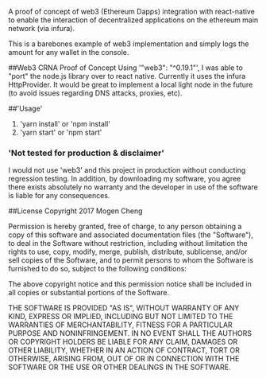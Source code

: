 A proof of concept of web3 (Ethereum Dapps) integration with react-native to enable the interaction of decentralized applications on the ethereum main network (via infura).

This is a barebones example of web3 implementation and simply logs the amount for any wallet in the console.

##Web3 CRNA Proof of Concept
Using '"web3": "^0.19.1"', I was able to "port" the node.js library over to react native. Currently it uses the infura HttpProvider. It would be great to implement a local light node in the future (to avoid issues regarding DNS attacks, proxies, etc).

##'Usage'
1. 'yarn install' or 'npm install'
2. 'yarn start' or 'npm start'

### 'Not tested for production & disclaimer'
I would not use 'web3' and this project in production without conducting regression testing. In addition, by downloading my software, you agree there exists absolutely no warranty and the developer in use of the software is liable for any consequences.

##License
Copyright 2017 Mogen Cheng

Permission is hereby granted, free of charge, to any person obtaining a copy of this software and associated documentation files (the "Software"), to deal in the Software without restriction, including without limitation the rights to use, copy, modify, merge, publish, distribute, sublicense, and/or sell copies of the Software, and to permit persons to whom the Software is furnished to do so, subject to the following conditions:

The above copyright notice and this permission notice shall be included in all copies or substantial portions of the Software.

THE SOFTWARE IS PROVIDED "AS IS", WITHOUT WARRANTY OF ANY KIND, EXPRESS OR IMPLIED, INCLUDING BUT NOT LIMITED TO THE WARRANTIES OF MERCHANTABILITY, FITNESS FOR A PARTICULAR PURPOSE AND NONINFRINGEMENT. IN NO EVENT SHALL THE AUTHORS OR COPYRIGHT HOLDERS BE LIABLE FOR ANY CLAIM, DAMAGES OR OTHER LIABILITY, WHETHER IN AN ACTION OF CONTRACT, TORT OR OTHERWISE, ARISING FROM, OUT OF OR IN CONNECTION WITH THE SOFTWARE OR THE USE OR OTHER DEALINGS IN THE SOFTWARE.